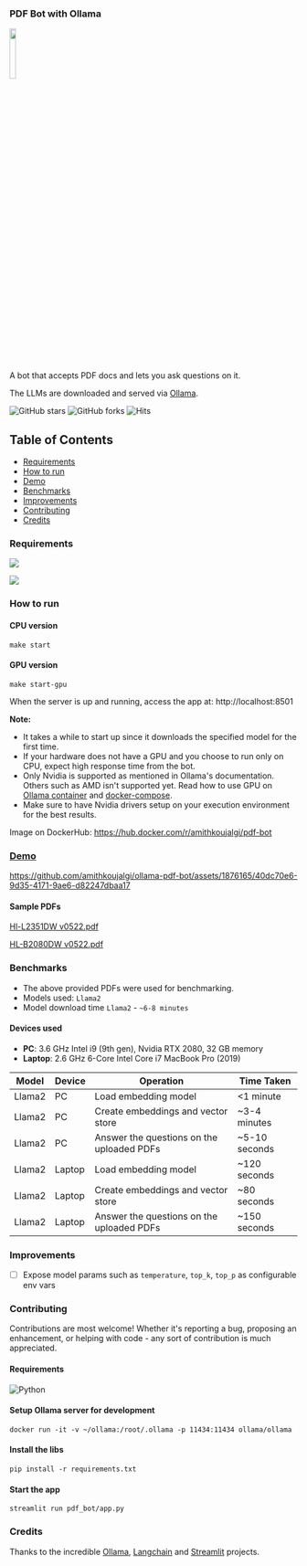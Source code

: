 ### PDF Bot with Ollama

<img width="15%" src="https://raw.githubusercontent.com/amithkoujalgi/ollama-pdf-bot/main/.demo-stuff/logo.jpeg"/>

A bot that accepts PDF docs and lets you ask questions on it.

The LLMs are downloaded and served via [Ollama](https://github.com/jmorganca/ollama).

![GitHub stars](https://img.shields.io/github/stars/amithkoujalgi/ollama-pdf-bot?style=social)
![GitHub forks](https://img.shields.io/github/forks/amithkoujalgi/ollama-pdf-bot?style=social)
![Hits](https://hits.seeyoufarm.com/api/count/incr/badge.svg?url=https%3A%2F%2Fgithub.com%2Famithkoujalgi%2Follama-pdf-bot&count_bg=%2379C83D&title_bg=%23555555&icon=&icon_color=%23E7E7E7&title=hits&edge_flat=false)

## Table of Contents

- [Requirements](#requirements)
- [How to run](#how-to-run)
- [Demo](#demo)
- [Benchmarks](#benchmarks)
- [Improvements](#improvements)
- [Contributing](#contributing)
- [Credits](#credits)

### Requirements

[![][shield]][site]

[![][maketool-shield]][maketool-site]

[site]: https://docs.docker.com/compose/

[shield]: https://img.shields.io/badge/Docker_Compose-Installation-blue.svg?style=for-the-badge&labelColor=gray

[maketool-site]: https://www.gnu.org/software/make/

[maketool-shield]: https://img.shields.io/badge/Make-Tool-blue.svg?style=for-the-badge&labelColor=gray

### How to run

#### CPU version

```shell
make start
```

#### GPU version

```shell
make start-gpu
```

When the server is up and running, access the app at: http://localhost:8501

**Note:**

- It takes a while to start up since it downloads the specified model for the first time.
- If your hardware does not have a GPU and you choose to run only on CPU, expect high response time from the bot.
- Only Nvidia is supported as mentioned in Ollama's documentation. Others such as AMD isn't supported yet. Read how to
  use GPU on [Ollama container](https://hub.docker.com/r/ollama/ollama)
  and [docker-compose](https://docs.docker.com/compose/gpu-support/#:~:text=GPUs%20are%20referenced%20in%20a,capabilities%20.).
- Make sure to have Nvidia drivers setup on your execution environment for the best results.

Image on DockerHub: https://hub.docker.com/r/amithkoujalgi/pdf-bot

### [Demo](https://www.youtube.com/watch?v=jJyFslR-oNQ)

https://github.com/amithkoujalgi/ollama-pdf-bot/assets/1876165/40dc70e6-9d35-4171-9ae6-d82247dbaa17

#### Sample PDFs

[Hl-L2351DW v0522.pdf](https://github.com/amithkoujalgi/ollama-pdf-bot/files/13323209/Hl-L2351DW.v0522.pdf)

[HL-B2080DW v0522.pdf](https://github.com/amithkoujalgi/ollama-pdf-bot/files/13323208/HL-B2080DW.v0522.pdf)

### Benchmarks

- The above provided PDFs were used for benchmarking.
- Models used: `Llama2`
- Model download time `Llama2` - `~6-8 minutes`

#### Devices used

- **PC**: 3.6 GHz Intel i9 (9th gen), Nvidia RTX 2080, 32 GB memory
- **Laptop**: 2.6 GHz 6-Core Intel Core i7 MacBook Pro (2019)

| Model  | Device | Operation                                 | Time Taken    |
|--------|--------|-------------------------------------------|---------------|
| Llama2 | PC     | Load embedding model                      | <1 minute     |
| Llama2 | PC     | Create embeddings and vector store        | ~3-4 minutes  |
| Llama2 | PC     | Answer the questions on the uploaded PDFs | ~5-10 seconds |
| Llama2 | Laptop | Load embedding model                      | ~120 seconds  |
| Llama2 | Laptop | Create embeddings and vector store        | ~80 seconds   |
| Llama2 | Laptop | Answer the questions on the uploaded PDFs | ~150 seconds  |

### Improvements

- [ ] Expose model params such as `temperature`, `top_k`, `top_p` as configurable env vars

### Contributing

Contributions are most welcome! Whether it's reporting a bug, proposing an enhancement, or helping
with code - any sort of contribution is much appreciated.

#### Requirements

![Python](https://img.shields.io/badge/python-3.8_+-green.svg)

#### Setup Ollama server for development

```shell
docker run -it -v ~/ollama:/root/.ollama -p 11434:11434 ollama/ollama
```

#### Install the libs

```shell
pip install -r requirements.txt
```

#### Start the app

```shell
streamlit run pdf_bot/app.py
```

### Credits

Thanks to the incredible [Ollama](https://github.com/jmorganca/ollama), [Langchain](https://www.langchain.com/)
and [Streamlit](https://streamlit.io/) projects.
